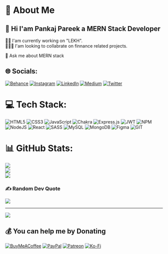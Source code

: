 # 💫 About Me
  ## 👋 Hi I'am Pankaj Pareek a  MERN Stack Developer
 
🧑‍💻 I'am currently  working on "LEKH".  
 🧑‍🤝‍🧑 I'am looking to collabrate on finnance related projects.

 💬 Ask me about MERN stack




## 🌐 Socials:
[![Behance](https://img.shields.io/badge/Behance-1769ff?logo=behance&logoColor=white)](https://behance.net/pankajpareek026)   [![Instagram](https://img.shields.io/badge/Instagram-%23E4405F.svg?logo=Instagram&logoColor=white)](https://instagram.com/pankajpareek026) [![LinkedIn](https://img.shields.io/badge/LinkedIn-%230077B5.svg?logo=linkedin&logoColor=white)](https://linkedin.com/in/pankajpareek026) [![Medium](https://img.shields.io/badge/Medium-12100E?logo=medium&logoColor=white)](https://medium.com/@pankajpareek026) [![Twitter](https://img.shields.io/badge/Twitter-%231DA1F2.svg?logo=Twitter&logoColor=white)](https://twitter.com/pankajpareek026) 

# 💻 Tech Stack:
![HTML5](https://img.shields.io/badge/html5-%23E34F26.svg?style=flat&logo=html5&logoColor=white) ![CSS3](https://img.shields.io/badge/css3-%231572B6.svg?style=flat&logo=css3&logoColor=white) ![JavaScript](https://img.shields.io/badge/javascript-%23323330.svg?style=flat&logo=javascript&logoColor=%23F7DF1E) ![Chakra](https://img.shields.io/badge/chakra-%234ED1C5.svg?style=flat&logo=chakraui&logoColor=white) ![Express.js](https://img.shields.io/badge/express.js-%23404d59.svg?style=flat&logo=express&logoColor=%2361DAFB) ![JWT](https://img.shields.io/badge/JWT-black?style=flat&logo=JSON%20web%20tokens) ![NPM](https://img.shields.io/badge/NPM-%23CB3837.svg?style=flat&logo=npm&logoColor=white) ![NodeJS](https://img.shields.io/badge/node.js-6DA55F?style=flat&logo=node.js&logoColor=white) ![React](https://img.shields.io/badge/react-%2320232a.svg?style=flat&logo=react&logoColor=%2361DAFB) ![SASS](https://img.shields.io/badge/SASS-hotpink.svg?style=flat&logo=SASS&logoColor=white) ![MySQL](https://img.shields.io/badge/mysql-%2300000f.svg?style=flat&logo=mysql&logoColor=white) ![MongoDB](https://img.shields.io/badge/MongoDB-%234ea94b.svg?style=flat&logo=mongodb&logoColor=white) ![Figma](https://img.shields.io/badge/figma-%23F24E1E.svg?style=flat&logo=figma&logoColor=white) ![GIT](https://img.shields.io/badge/Git-fc6d26?style=flat&logo=git&logoColor=white)
# 📊 GitHub Stats:
![](https://github-readme-stats.vercel.app/api?username=pankajpareek026&theme=radical&hide_border=false&include_all_commits=true&count_private=true)<br/>
![](https://github-readme-streak-stats.herokuapp.com/?user=pankajpareek026&theme=radical&hide_border=false)<br/>
![](https://github-readme-stats.vercel.app/api/top-langs/?username=pankajpareek026&theme=radical&hide_border=false&include_all_commits=true&count_private=true&layout=compact)

### ✍️ Random Dev Quote
![](https://quotes-github-readme.vercel.app/api?type=horizontal&theme=radical)

---
[![](https://visitcount.itsvg.in/api?id=pankajpareek026&icon=3&color=6)](https://visitcount.itsvg.in)

  ## 💰 You can help me by Donating
  [![BuyMeACoffee](https://img.shields.io/badge/Buy%20Me%20a%20Coffee-ffdd00?style=for-the-badge&logo=buy-me-a-coffee&logoColor=black)](https://buymeacoffee.com/pankajpareek026) [![PayPal](https://img.shields.io/badge/PayPal-00457C?style=for-the-badge&logo=paypal&logoColor=white)](https://paypal.me/pankajpareek026) [![Patreon](https://img.shields.io/badge/Patreon-F96854?style=for-the-badge&logo=patreon&logoColor=white)](https://patreon.com/pankajpareek026) [![Ko-Fi](https://img.shields.io/badge/Ko--fi-F16061?style=for-the-badge&logo=ko-fi&logoColor=white)](https://ko-fi.com/pankajpareek026) 

  


